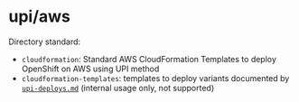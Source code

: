 # upi/aws

Directory standard:

- `cloudformation`: Standard AWS CloudFormation Templates to deploy OpenShift on AWS using UPI method
- `cloudformation-templates`: templates to deploy variants documented by [`upi-deploys.md`](./../../docs/dev/upi-deploys.md) (internal usage only, not supported)
